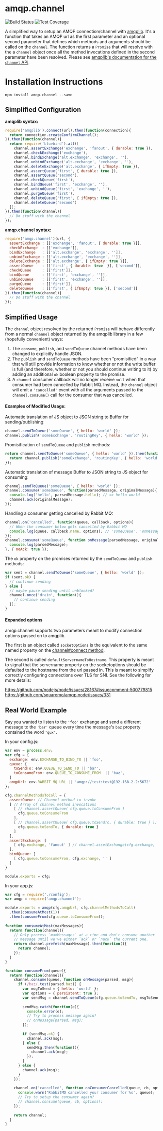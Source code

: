 # amqp.channel

[![Build Status][travis-image]][travis-url]
[![Test Coverage][coveralls-image]][coveralls-url]

A simplified way to setup an AMQP connection/channel with [amqplib](https://www.npmjs.org/package/amqplib). It's a function that takes an AMQP url as the first parameter and an optional second parameter that defines which methods and arguments should be called on the `channel`. The function returns a `Promise` that will resolve with the a `channel` object once all the method invocations defined in the second parameter have been resolved. Please see [amqplib's documentation for the `channel` API](http://www.squaremobius.net/amqp.node/doc/channel_api.html).

# Installation Instructions

```npm install amqp.channel --save```

## Simplified Configuration

**amqplib syntax:**

```javascript
require('amqplib').connect(url).then(function(connection){
  return connection.createConfirmChannel();
}).then(function(channel){
  return require('bluebird').all([
    channel.assertExchange('exchange', 'fanout', { durable: true }),
    channel.checkExchange('exchange'),
    channel.bindExchange('alt.exchange', 'exchange', ''),
    channel.unbindExchange('alt.exchange', 'exchange', ''),
    channel.deleteExchange('alt.exchange', { ifEmpty: true }),
    channel.assertQueue('first', { durable: true }),
    channel.assertQueue('second'),
    channel.checkQueue('first'),
    channel.bindQueue('first', 'exchange', ''),
    channel.unbindQueue('first', 'exchange', ''),
    channel.purgeQueue('first'),
    channel.deleteQueue('first', { ifEmpty: true }),
    channel.deleteQueue('second')
  ]);
}).then(function(channel){
  // Do stuff with the channel
});
```

**amqp.channel syntax:**

```javascript
require('amqp.channel')(url, {
  assertExchange : [['exchange', 'fanout', { durable: true }]],
  checkExchange  : [['exchange']],
  bindExchange   : [['alt.exchange', 'exchange', '']],
  unbindExchange : [['alt.exchange', 'exchange', '']],
  deleteExchange : [['alt.exchange', { ifEmpty: true }]],
  assertQueue    : [['first', { durable: true  }], ['second']],
  checkQueue     : [['first']],
  bindQueue      : [['first', 'exchange', '']],
  unbindQueue    : [['first', 'exchange', '']],
  purgeQueue     : [['first']],
  deleteQueue    : [['first', { ifEmpty: true }], ['second']]
}).then(function(channel){
  // Do stuff with the channel
});
```

## Simplified Usage

The `channel` object resolved by the returned `Promise` will behave differently from a normal `channel` object returned by the amqplib library in a few (hopefully convenient) ways:

1. The `consume`, `publish`, and `sendToQueue` channel methods have been changed to  explicitly handle JSON.
2. The `publish` and `sendToQueue` methods have been "promisified" in a way that will still provide information to know whether or not the write buffer is full (and therefore, whether or not you should continue writing to it) by adding an additional `ok` boolean property to the promise.
3. A `channel` consumer callback will no longer receive `null` when that consumer had been cancelled by Rabbit MQ. Instead, the `channel` object will emit a `'cancelled'` event with all the arguments passed to the `channel.consume()` call for the consumer that was cancelled.

#### Examples of Modified Usage:

Automatic translation of JS object to JSON string to Buffer for sending/publishing:

```javascript
channel.sendToQueue('someQueue', { hello: 'world' });
channel.publish('someExchange', 'routingKey', { hello: 'world' });
```

Promisification of `sendToQueue` and `publish` methods:

```javascript
return channel.sendToQueue('someQueue', { hello: 'world' }).then(function(){
  return channel.publish('someExchange', 'routingKey', { hello: 'world' });
});
```

Automatic translation of message Buffer to JSON string to JS object for consuming:

```javascript
channel.sendToQueue('someQueue', { hello: 'world' });
channel.consume('someQueue', function(parsedMessage, originalMessage){
  console.log('hello', parsedMessage.hello); // => hello world
  channel.ack(originalMessage);
});
```

Handling a consumer getting cancelled by Rabbit MQ:

```javascript
channel.on('cancelled', function(queue, callback, options){
  // When the consumer below gets cancelled by Rabbit MQ
  console.log(queue, callback.name, options); // 'someQueue', 'onMessage', { noAck: true }
});
channel.consume('someQueue', function onMessage(parsedMessage, originalMessage){
  console.log(parsedMessage);
}, { noAck: true });
```

The `ok` property on the promises returned by the `sendToQueue` and `publish` methods:

```javascript
var sent = channel.sendToQueue('someQueue', { hello: 'world' });
if (sent.ok) {
  // continue sending
} else {
  // maybe pause sending until unblocked?
  channel.once('drain', function(){
    // continue sending
  });
}
```

#### Expanded options

amqp.channel supports two parameters meant to modify connection options passed on to amqplib.

The first is an object called `socketOptions` is the equivalent to the same named property on the 
[channel#connect method](http://www.squaremobius.net/amqp.node/channel_api.html#connect). 

The second is called `defaultServernameToHostname`. This property is meant to signal that the servername property on the
socketoptions should be defaulted to the hostname from the url passed in. This is meant to simplify correctly configuring
connections over TLS for SNI. See the following for more details:

https://github.com/nodejs/node/issues/28167#issuecomment-500779815
https://github.com/squaremo/amqp.node/issues/331


## Real World Example

Say you wanted to listen to the `'foo'` exchange and send a different message to the `'bar'` queue every time the message's `baz` property contained the word `'qux'`.

In your config.js:

```javascript
var env = process.env;
var cfg = {
  exchange: env.EXCHANGE_TO_BIND_TO || 'foo',
  queue: {
    toSendTo: env.QUEUE_TO_SEND_TO || 'bar',
    toConsumeFrom: env.QUEUE_TO_CONSUME_FROM  || 'baz',
  }
  amqpUrl: env.RABBIT_MQ_URL || 'amqp://test:test@192.168.2.2:5672'
};

cfg.channelMethodsToCall = {
  assertQueue: // Channel method to invoke
  [ // Array of channel method invocations
    [ // channel.assertQueue( cfg.queue.toConsumeFrom )
      cfg.queue.toConsumeFrom
    ],
    [ // channel.assertQueue( cfg.queue.toSendTo, { durable: true } );
      cfg.queue.toSendTo, { durable: true }
    ]
  ],
  assertExchange: [
    [ cfg.exchange, 'fanout' ] // channel.assetExchange(cfg.exchange, 'fanout')
  ],
  bindQueue: [
    [ cfg.queue.toConsumeFrom, cfg.exchange, '' ]
  ]
}

module.exports = cfg;
```

In your app.js:

```javascript
var cfg = require('./config');
var amqp = require('amqp.channel');

module.exports = amqp(cfg.amqpUrl, cfg.channelMethodsToCall)
  .then(consumeAtMost(1))
  .then(consumeFrom(cfg.queue.toConsumeFrom));
  
function consumeAtMost(maxMessages){
  return function(channel){
    // Only process `maxMessages` at a time and don't consume another
    // message until we've either `ack` or `nack` the current one.
    return channel.prefetch(maxMessage).then(function(){
      return channel;
    });
  }
}

function consumeFrom(queue){
  return function(channel){
    channel.consume(queue, function onMessage(parsed, msg){
      if (/baz/.test(parsed.baz)) {
        var msgToSend = { hello: 'world' };
        var options = { persistent: true };
        var sendMsg = channel.sendToQueue(cfg.queue.toSendTo, msgToSend, options);
        
        sendMsg.catch(function(e){
          console.error(e);
          // Try to process message again?
          // onMessage(parsed, msg);
        });
        
        if (sendMsg.ok) {
          channel.ack(msg);
        } else {
          sendMsg.then(function(){
            channel.ack(msg);
          });
        }
      } else {
        channel.ack(msg);
      }
    });
  
    channel.on('cancelled', function onConsumerCancelled(queue, cb, options){
      console.warn('RabbitMQ cancelled your consumer for %s', queue);
      // Try to setup the consumer again?
      // channel.consume(queue, cb, options);
    });
  
    return channel;
  }
}
```

[travis-image]: http://img.shields.io/travis/NGPVAN/amqp.channel.svg?style=flat-square
[travis-url]: https://travis-ci.org/NGPVAN/amqp.channel
[coveralls-image]: http://img.shields.io/coveralls/NGPVAN/amqp.channel.svg?style=flat-square
[coveralls-url]: https://coveralls.io/r/NGPVAN/amqp.channel?branch=master
